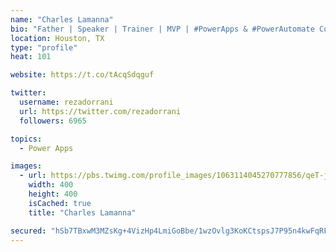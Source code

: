 ```yaml
---
name: "Charles Lamanna"
bio: "Father | Speaker | Trainer | MVP | #PowerApps & #PowerAutomate Community Super User | YouTuber Right-pointing triangle http://youtube.com/c/rezadorrani | Learn - Share - Clockwise rightwards and leftwards open circle arrows"
location: Houston, TX
type: "profile"
heat: 101

website: https://t.co/tAcqSdqguf

twitter:
  username: rezadorrani
  url: https://twitter.com/rezadorrani
  followers: 6965

topics:
  - Power Apps

images:
  - url: https://pbs.twimg.com/profile_images/1063114045270777856/qeT-jpWr_400x400.jpg
    width: 400
    height: 400
    isCached: true
    title: "Charles Lamanna"

secured: "hSb7TBxwM3MZsKg+4VizHp4LmiGoBbe/1wzOvlg3KoKCtspsJ7P95n4kwFqRF5fq85VmV/XH+zqtYjujgNK4mrkTmBI1Caob5tK04SecYR+gpux897wRdnOl2opOdzJer77y6m/tBeeqsAYfwrRzJEUiRBoRxoQDzMeoMQL1yIkUbuk3St0o+4Q5USNV+2YQR2TdpZ5MrWLZwkhadvA+RSsxcRzg7dNSdLyKNWl4eakUyfqJ54GWyEbAKLC/k6omZS6mRxIszy7rLX9RoP7PdQE+9MwSPjZN/IQo4yI5M2e4FARaAhu+ZDKOx0xq2iUfGcDGbeEIsckJJ2m9uYFRpIKq8iq5/cTpX6HoCtqnekiMlraQlBajK5wGV1LCmkPwYIb4mIAW6tUjlPE6AaHrLlu03chtgYrbTA50mG6urG4=;eVqtu1Z6TwIxGQ0kgVrx/Q=="
---
```


